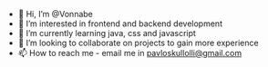 - 👋 Hi, I’m @Vonnabe
- 👀 I’m interested in frontend and backend development
- 🌱 I’m currently learning java, css and javascript
- 💞️ I’m looking to collaborate on projects to gain more experience
- 📫 How to reach me - email me in pavloskullolli@gmail.com

<!---
Vonnabe/Vonnabe is a ✨ special ✨ repository because its `README.md` (this file) appears on your GitHub profile.
You can click the Preview link to take a look at your changes.
--->
